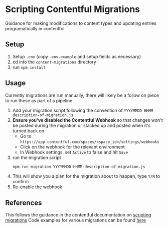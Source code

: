 # Scripting Contentful Migrations

Guidance for making modifications to content types and updating entries programatically in contentful

## Setup

1. Setup `.env` (copy `.env.example` and setup fields as necessary)
2. cd into the `content-migrations` directory
3. run `npm install`

## Usage

Currently migrations are run manually, there will likely be a follow on piece to run these as part of a pipeline

1. Add your migration script following the convention of `YYYYMMDD-HHMM-description-of-migration.js`
2. **Ensure you've disabled the Contentful Webhook** so that changes won't be posted during the migration or stacked up and posted when it's turned back on
    - Go to `https://app.contentful.com/spaces/<space_id>/settings/webhooks`
    - Click on the webhook for the relevant environment
    - In Webhook settings, set `Active` to false and hit `Save`
3. run the migration script
    ```bash
    npm run migration YYYYMMDD-HHMM-description-of-migration.js
    ```
4. This will show you a plan for the migration about to happen, type `Y/N` to confirm
5. Re-enable the webhook

## References

This follows the guidance in the contentful documentation on [scripting migrations](https://www.contentful.com/developers/docs/tutorials/cli/scripting-migrations/)
Code examples for various migrations can be found [here](https://github.com/contentful/contentful-migration/tree/main/examples)
